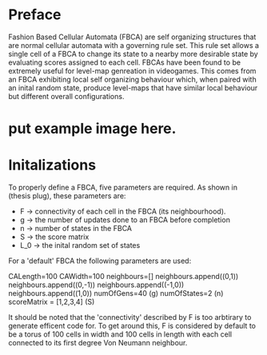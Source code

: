 # Preface

Fashion Based Cellular Automata (FBCA) are self organizing structures that are normal cellular automata with a governing rule set. This rule set allows a single cell of a FBCA to change its state to a nearby more desirable state by evaluating scores assigned to each cell. FBCAs have been found to be extremely useful for level-map genreation in videogames. This comes from an FBCA exhibiting local self organizing behaviour which, when paired with an inital random state, produce level-maps that have similar local behaviour but different overall configurations. 

# put example image here.

# Initalizations
To properly define a FBCA, five parameters are required. As shown in (thesis plug), these parameters are: 
- F -> connectivity of each cell in the FBCA (its neighbourhood).
- g -> the number of updates done to an FBCA before completion 
- n -> number of states in the FBCA 
- S -> the score matrix
- L_0 -> the inital random set of states

For a 'default' FBCA the following parameters are used:

CALength=100 
CAWidth=100 
neighbours=[]
neighbours.append((0,1))
neighbours.append((0,-1))
neighbours.append((-1,0))
neighbours.append((1,0)) 
numOfGens=40 (g)
numOfStates=2 (n)
scoreMatrix = [1,2,3,4] (S)

It should be noted that the 'connectivity' described by F is too arbtirary to generate efficent code for. To get around this, F is considered by default to be a torus of 100 cells in width and 100 cells in length with each cell connected to its first degree Von Neumann neighbour. 
